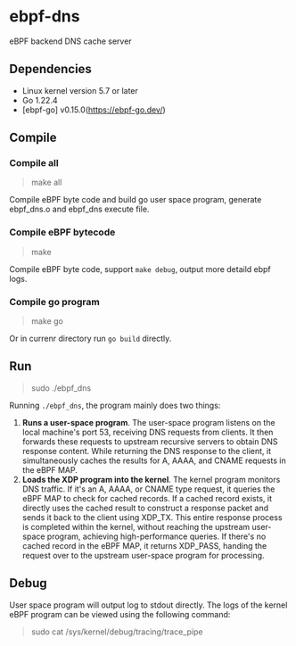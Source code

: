# ebpf-dns
eBPF backend DNS cache server


## Dependencies

* Linux kernel version 5.7 or later 
* Go 1.22.4
* [ebpf-go] v0.15.0(https://ebpf-go.dev/)


## Compile

### Compile all

> make all

Compile eBPF byte code and build go user space program, generate ebpf_dns.o and ebpf_dns execute file.

### Compile eBPF bytecode

> make 

Compile eBPF byte code, support  `make debug`, output more detaild ebpf logs.


### Compile go program

> make go

Or in currenr directory run `go build` directly.

## Run

>sudo ./ebpf_dns


Running `./ebpf_dns`, the program mainly does two things:

1. **Runs a user-space program**. The user-space program listens on the local machine's port 53, receiving DNS requests from clients. It then forwards these requests to upstream recursive servers to obtain DNS response content. While returning the DNS response to the client, it simultaneously caches the results for A, AAAA, and CNAME requests in the eBPF MAP.
2. **Loads the XDP program into the kernel**. The kernel program monitors DNS traffic. If it's an A, AAAA, or CNAME type request, it queries the eBPF MAP to check for cached records. If a cached record exists, it directly uses the cached result to construct a response packet and sends it back to the client using XDP_TX. This entire response process is completed within the kernel, without reaching the upstream user-space program, achieving high-performance queries. If there's no cached record in the eBPF MAP, it returns XDP_PASS, handing the request over to the upstream user-space program for processing.


## Debug

User space program will output log to stdout directly. The logs of the kernel eBPF program can be viewed using the following command:

> sudo cat /sys/kernel/debug/tracing/trace_pipe